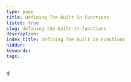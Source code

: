 ```yaml
---
type: page
title: Defining The Built In Functions
listed: true
slug: defining-the-built-in-functions
description: 
index_title: Defining The Built In Functions
hidden: 
keywords: 
tags: 
---
```


d